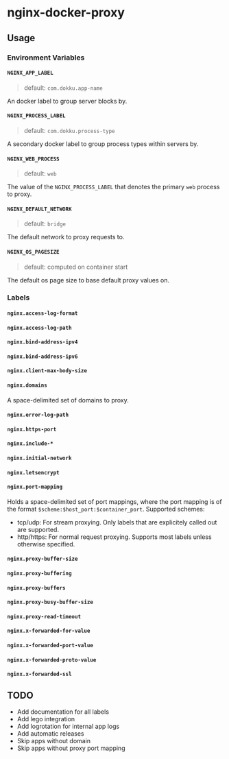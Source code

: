 # nginx-docker-proxy

## Usage

### Environment Variables

#### `NGINX_APP_LABEL`

> default: `com.dokku.app-name`

An docker label to group server blocks by.

#### `NGINX_PROCESS_LABEL`

> default: `com.dokku.process-type`

A secondary docker label to group process types within servers by.

#### `NGINX_WEB_PROCESS`

> default: `web`

The value of the `NGINX_PROCESS_LABEL` that denotes the primary `web` process to proxy.

#### `NGINX_DEFAULT_NETWORK`

> default: `bridge`

The default network to proxy requests to.

#### `NGINX_OS_PAGESIZE`

> default: computed on container start

The default os page size to base default proxy values on.

### Labels

#### `nginx.access-log-format`

#### `nginx.access-log-path`

#### `nginx.bind-address-ipv4`

#### `nginx.bind-address-ipv6`

#### `nginx.client-max-body-size`

#### `nginx.domains`

A space-delimited set of domains to proxy.

#### `nginx.error-log-path`

#### `nginx.https-port`

#### `nginx.include-*`

#### `nginx.initial-network`

#### `nginx.letsencrypt`

#### `nginx.port-mapping`

Holds a space-delimited set of port mappings, where the port mapping is of the format `$scheme:$host_port:$container_port`. Supported schemes:

- tcp/udp: For stream proxying. Only labels that are explicitely called out are supported.
- http/https: For normal request proxying. Supports most labels unless otherwise specified.

#### `nginx.proxy-buffer-size`

#### `nginx.proxy-buffering`

#### `nginx.proxy-buffers`

#### `nginx.proxy-busy-buffer-size`

#### `nginx.proxy-read-timeout`

#### `nginx.x-forwarded-for-value`

#### `nginx.x-forwarded-port-value`

#### `nginx.x-forwarded-proto-value`

#### `nginx.x-forwarded-ssl`

## TODO

- Add documentation for all labels
- Add lego integration
- Add logrotation for internal app logs
- Add automatic releases
- Skip apps without domain
- Skip apps without proxy port mapping
